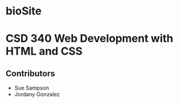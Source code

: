 # bioSite
<html>
 <body>
  <h1>CSD 340 Web Development with HTML and CSS </h1>
<h2> Contributors </h2>
<ul>
  <li>Sue Sampson </li>
  <li>Jordany Gonzalez</li>
</ul>
 </body>
 </html>
